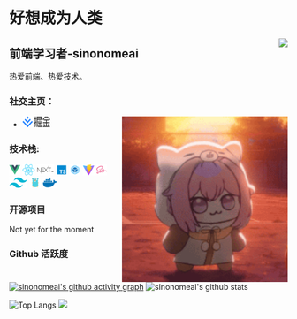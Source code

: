 # 好想成为人类

<img align="right" src="https://count.getloli.com/get/@:sinonomeai?theme=rule34">

## 前端学习者-sinonomeai

热爱前端、热爱技术。

### **社交主页：**

 <img align="right" alt="GIF" src="./images/doro.gif" width="300" height="300" />


-   <a href="https://juejin.cn/user/3273717445572746"><code><img height="20" width="50" src="./images/juejin.png"></code></a>

### **技术栈:**

<a href="https://v3.cn.vuejs.org"><code><img height="20" src="./images/vue.png"></code></a>
<a href="https://reactjs.org/"><code><img height="20" src="./images/react.svg"></code></a>
<a href="https://nextjs.org/"><code><img height="20" src="./images/next.png"></code></a>
<a href="https://www.tslang.cn/index.html"><code><img height="20" src="./images/typescript.png"></code></a>
<a href="https://webpack.js.org/"><code><img height="20" src="./images/webpack.svg"></code></a>
<a href="https://cn.vitejs.dev"><code><img height="20" src="./images/vite.png"></code></a>
<a href="https://sass-lang.com"><code><img height="20" src="./images/sass2.png"></code></a>
<a href="https://tailwindcss.com"><code><img height="20" src="./images/tailwindcss.png"></code></a>
<a href="https://go.dev/"><code><img height="20" src="./images/golang.png"></code></a>
<a href="https://www.docker.com"><code><img height="20" src="./images/docker.png"></code></a>

### 开源项目

Not yet for the moment

### Github 活跃度

[![sinonomeai's github activity graph](https://github-readme-activity-graph.vercel.app/graph?username=sinonomeai)](https://github.com/ashutosh00710/github-readme-activity-graph)
![sinonomeai's github stats](https://github-readme-stats.vercel.app/api?username=sinonomeai&show_icons=true&theme=vue)

![Top Langs](https://github-readme-stats.vercel.app/api/top-langs/?username=sinonomeai&langs_count=6)
![](https://github-readme-stats.vercel.app/api/top-langs/?username=sinonomeai&layout=compact&langs_count=6)
